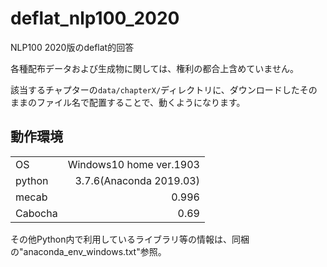 # deflat_nlp100_2020
NLP100 2020版のdeflat的回答

各種配布データおよび生成物に関しては、権利の都合上含めていません。

該当するチャプターの`data/chapterX/`ディレクトリに、ダウンロードしたそのままのファイル名で配置することで、動くようになります。

## 動作環境

| | |
|:- | -:|
| OS | Windows10 home ver.1903 |
| python | 3.7.6(Anaconda 2019.03) |
| mecab | 0.996 |
| Cabocha | 0.69 |

その他Python内で利用しているライブラリ等の情報は、同梱の"anaconda_env_windows.txt"参照。